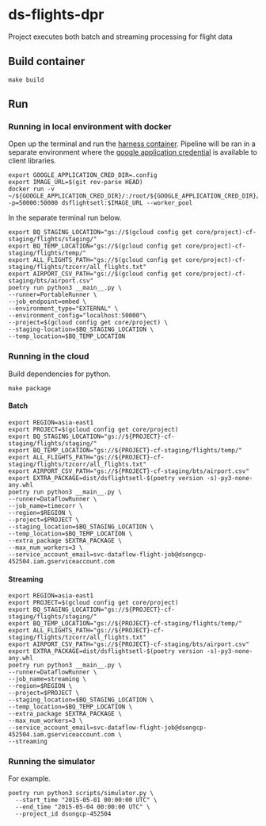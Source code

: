 # ds-flights-dpr

Project executes both batch and streaming processing for flight data

## Build container

```shell
make build
```

## Run

### Running in local environment with docker

Open up the terminal and run the [harness container](https://beam.apache.org/documentation/runtime/sdk-harness-config/).
Pipeline will be ran in a separate environment where the [google application credential](https://cloud.google.com/docs/authentication/application-default-credentials) is available to client libraries.

```shell
export GOOGLE_APPLICATION_CRED_DIR=.config
export IMAGE_URL=$(git rev-parse HEAD)
docker run -v ~/${GOOGLE_APPLICATION_CRED_DIR}/:/root/${GOOGLE_APPLICATION_CRED_DIR}/ -p=50000:50000 dsflightsetl:$IMAGE_URL --worker_pool
```

In the separate terminal run below.

```shell
export BQ_STAGING_LOCATION="gs://$(gcloud config get core/project)-cf-staging/flights/staging/"
export BQ_TEMP_LOCATION="gs://$(gcloud config get core/project)-cf-staging/flights/temp/"
export ALL_FLIGHTS_PATH="gs://$(gcloud config get core/project)-cf-staging/flights/tzcorr/all_flights.txt"
export AIRPORT_CSV_PATH="gs://$(gcloud config get core/project)-cf-staging/bts/airport.csv"
poetry run python3 __main__.py \
--runner=PortableRunner \
--job_endpoint=embed \
--environment_type="EXTERNAL" \
--environment_config="localhost:50000"\
--project=$(gcloud config get core/project) \
--staging-location=$BQ_STAGING_LOCATION \
--temp_location=$BQ_TEMP_LOCATION
```

### Running in the cloud

Build dependencies for python.

```shell
make package
```

#### Batch

```shell
export REGION=asia-east1
export PROJECT=$(gcloud config get core/project)
export BQ_STAGING_LOCATION="gs://${PROJECT}-cf-staging/flights/staging/"
export BQ_TEMP_LOCATION="gs://${PROJECT}-cf-staging/flights/temp/"
export ALL_FLIGHTS_PATH="gs://${PROJECT}-cf-staging/flights/tzcorr/all_flights.txt"
export AIRPORT_CSV_PATH="gs://${PROJECT}-cf-staging/bts/airport.csv"
export EXTRA_PACKAGE=dist/dsflightsetl-$(poetry version -s)-py3-none-any.whl
poetry run python3 __main__.py \
--runner=DataflowRunner \
--job_name=timecorr \
--region=$REGION \
--project=$PROJECT \
--staging_location=$BQ_STAGING_LOCATION \
--temp_location=$BQ_TEMP_LOCATION \
--extra_package $EXTRA_PACKAGE \
--max_num_workers=3 \
--service_account_email=svc-dataflow-flight-job@dsongcp-452504.iam.gserviceaccount.com
```

#### Streaming

```shell
export REGION=asia-east1
export PROJECT=$(gcloud config get core/project)
export BQ_STAGING_LOCATION="gs://${PROJECT}-cf-staging/flights/staging/"
export BQ_TEMP_LOCATION="gs://${PROJECT}-cf-staging/flights/temp/"
export ALL_FLIGHTS_PATH="gs://${PROJECT}-cf-staging/flights/tzcorr/all_flights.txt"
export AIRPORT_CSV_PATH="gs://${PROJECT}-cf-staging/bts/airport.csv"
export EXTRA_PACKAGE=dist/dsflightsetl-$(poetry version -s)-py3-none-any.whl
poetry run python3 __main__.py \
--runner=DataflowRunner \
--job_name=streaming \
--region=$REGION \
--project=$PROJECT \
--staging_location=$BQ_STAGING_LOCATION \
--temp_location=$BQ_TEMP_LOCATION \
--extra_package $EXTRA_PACKAGE \
--max_num_workers=3 \
--service_account_email=svc-dataflow-flight-job@dsongcp-452504.iam.gserviceaccount.com \
--streaming
```

### Running the simulator

For example.

```shell
poetry run python3 scripts/simulator.py \
  --start_time "2015-05-01 00:00:00 UTC" \
  --end_time "2015-05-04 00:00:00 UTC" \
  --project_id dsongcp-452504
```
